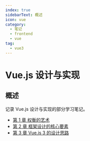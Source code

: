 ```yaml
---
index: true
sidebarText: 概述
icon: vue
category:
  - 笔记
  - frontend
  - vue
tag:
  - vue3
---
```


# Vue.js 设计与实现

## 概述

记录 Vue.js 设计与实现的部分学习笔记。

- [第 1 章 权衡的艺术](./chapter01.md)
- [第 2 章 框架设计的核心要素](./chapter02.md)
- [第 3 章 Vue.js 3 的设计思路](./chapter02.md)

<!-- more -->
